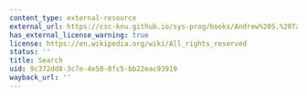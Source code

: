 ```yaml
---
content_type: external-resource
external_url: https://csc-knu.github.io/sys-prog/books/Andrew%20S.%20Tanenbaum%20-%20Computer%20Networks.pdf
has_external_license_warning: true
license: https://en.wikipedia.org/wiki/All_rights_reserved
status: ''
title: Search
uid: 9c372dd8-3c7e-4e50-8fc5-bb22eac93919
wayback_url: ''
---
```

